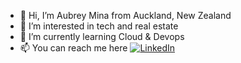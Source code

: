 - 👋 Hi, I’m Aubrey Mina from Auckland, New Zealand
- 👀 I’m interested in tech and real estate
- 🌱 I’m currently learning Cloud & Devops 
- 📫 You can reach me here [![LinkedIn][linkedin-shield]][linkedin-url]

<!---
aubreybmina/aubreybmina is a ✨ special ✨ repository because its `README.md` (this file) appears on your GitHub profile.
You can click the Preview link to take a look at your changes.
--->


[linkedin-shield]: https://img.shields.io/badge/-LinkedIn-black.svg?style=for-the-badge&logo=linkedin&colorB=555
[linkedin-url]: https://www.linkedin.com/in/aubrey-blancas/
